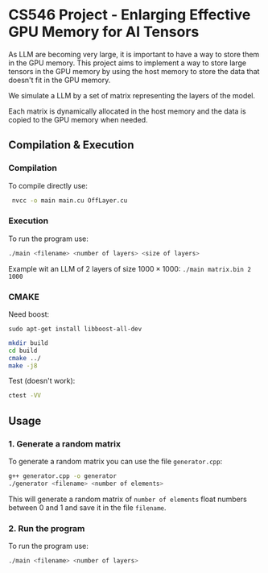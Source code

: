 # CS546 Project - Enlarging Effective GPU Memory for AI Tensors

As LLM are becoming very large, it is important to have a way to store them in the GPU memory. This project aims to implement a way to store large tensors in the GPU memory by using the host memory to store the data that doesn't fit in the GPU memory.

We simulate a LLM by a set of matrix representing the layers of the model. 

Each matrix is dynamically allocated in the host memory and the data is copied to the GPU memory when needed.



## Compilation & Execution
### Compilation
To compile directly use:
```bash
 nvcc -o main main.cu OffLayer.cu 
```
### Execution

To run the program use:
```bash 
./main <filename> <number of layers> <size of layers>
``` 
Example wit an LLM of 2 layers of size $1000 \times 1000$: `./main matrix.bin 2 1000`

### CMAKE

Need boost:
```
sudo apt-get install libboost-all-dev
```

```bash
mkdir build
cd build
cmake ../
make -j8
```

Test (doesn't work):
```bash
ctest -VV
```

## Usage

### 1. Generate a random matrix
To generate a random matrix you can use the file `generator.cpp`:
```bash
g++ generator.cpp -o generator
./generator <filename> <number of elements>
```
This will generate a random matrix of `number of elements` float numbers between 0 and 1 and save it in the file `filename`.

### 2. Run the program
To run the program use:
```bash
./main <filename> <number of layers>
```


